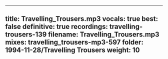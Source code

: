
---
title: Travelling_Trousers.mp3
vocals: true
best: false
definitive: true
recordings: travelling-trousers-139
filename: Travelling_Trousers.mp3
mixes: travelling_trousers-mp3-597
folder: 1994-11-28/Travelling Trousers
weight: 10
---
